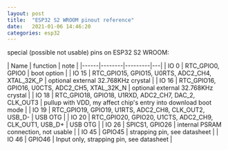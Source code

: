```yaml
---
layout: post
title:  "ESP32 S2 WROOM pinout reference"
date:   2021-01-06 14:46:20
categories: esp32
---
```


special (possible not usable) pins on ESP32 S2 WROOM:

| Name | function | note |
|------|--------|---------|---|
| IO  0 | RTC_GPIO0, GPIO0 | boot option |
| IO 15 | RTC_GPIO15, GPIO15, U0RTS, ADC2_CH4, XTAL_32K_P | optional external 32.768KHz crystal | 
| IO 16 | RTC_GPIO16, GPIO16, U0CTS, ADC2_CH5, XTAL_32K_N | optional external 32.768KHz crystal |
| IO 18 | RTC_GPIO18, GPIO18, U1RXD, ADC2_CH7, DAC_2, CLK_OUT3 | pullup with VDD, my affect chip's entry into download boot mode |
| IO 19 | RTC_GPIO19, GPIO19, U1RTS, ADC2_CH8, CLK_OUT2, USB_D- | USB OTG |
| IO 20 | RTC_GPIO20, GPIO20, U1CTS, ADC2_CH9, CLK_OUT1, USB_D+ | USB OTG |
| IO 26 | SPICS1, GPIO26 | internal PSRAM connection, not usable |
| IO 45 | GPIO45 | strapping pin, see datasheet |
| IO 46 | GPIO46 | Input only, strapping pin, see datasheet |
